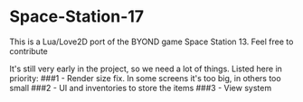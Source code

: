 # Space-Station-17
This is a Lua/Love2D port of the BYOND game Space Station 13. Feel free to contribute

It's still very early in the project, so we need a lot of things. Listed here in priority:
###1 - Render size fix. In some screens it's too big, in others too small
###2 - UI and inventories to store the items
###3 - View system
